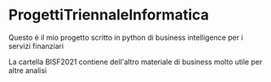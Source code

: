 # ProgettiTriennaleInformatica

Questo è il mio progetto scritto in python di business intelligence per i servizi finanziari

La cartella BISF2021 contiene dell'altro materiale di business molto utile per altre analisi
